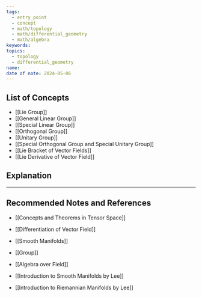 ```yaml
---
tags:
  - entry_point
  - concept
  - math/topology
  - math/differential_geometry
  - math/algebra
keywords: 
topics:
  - topology
  - differential_geometry
name: 
date of note: 2024-05-06
---
```


##  List of Concepts

- [[Lie Group]]
- [[General Linear Group]]
- [[Special Linear Group]]
- [[Orthogonal Group]]
- [[Unitary Group]]
- [[Special Orthogonal Group and Special Unitary Group]]
- [[Lie Bracket of Vector Fields]]
- [[Lie Derivative of Vector Field]]



## Explanation





-----------
##  Recommended Notes and References


- [[Concepts and Theorems in Tensor Space]]
- [[Differentiation of Vector Field]]
- [[Smooth Manifolds]]
- [[Group]]
- [[Algebra over Field]]

- [[Introduction to Smooth Manifolds by Lee]]
- [[Introduction to Riemannian Manifolds by Lee]]

